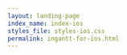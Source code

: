```yaml
---
layout: landing-page
index_name: index-ios
styles_file: styles-ios.css
permalink: ingantt-for-ios.html
---
```

